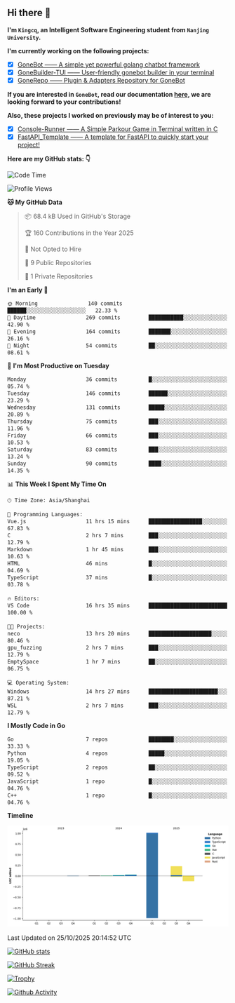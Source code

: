 ## Hi there 👋

**I'm `Kingcq`, an Intelligent Software Engineering student from `Nanjing University`.**

**I'm currently working on the following projects:**

- [x] [GoneBot —— A simple yet powerful golang chatbot framework](https://github.com/gonebot-dev/gonebot)
- [x] [GoneBuilder-TUI —— User-friendly gonebot builder in your terminal](https://github.com/gonebot-dev/gonebuilder-tui)
- [x] [GoneRepo —— Plugin & Adapters Repository for GoneBot](https://github.com/gonebot-dev/gonerepo)

**If you are interested in `GoneBot`, read our documentation [here](https://gonebot-dev.github.io/), we are looking forward to your contributions!**

**Also, these projects I worked on previously may be of interest to you:**

- [x] [Console-Runner —— A Simple Parkour Game in Terminal written in C](https://github.com/Kingcxp/Console-Runners)
- [x] [FastAPI_Template —— A template for FastAPI to quickly start your project!](https://github.com/Kingcxp/FastAPI_Template)

**Here are my GitHub stats: 👇**
<!--START_SECTION:waka-->
![Code Time](http://img.shields.io/badge/Code%20Time-1%2C972%20hrs%208%20mins-blue)

![Profile Views](http://img.shields.io/badge/Profile%20Views-0-blue)

**🐱 My GitHub Data** 

> 📦 68.4 kB Used in GitHub's Storage 
 > 
> 🏆 160 Contributions in the Year 2025
 > 
> 🚫 Not Opted to Hire
 > 
> 📜 9 Public Repositories 
 > 
> 🔑 1 Private Repositories 
 > 
**I'm an Early 🐤** 

```text
🌞 Morning                140 commits         ██████░░░░░░░░░░░░░░░░░░░   22.33 % 
🌆 Daytime                269 commits         ███████████░░░░░░░░░░░░░░   42.90 % 
🌃 Evening                164 commits         ███████░░░░░░░░░░░░░░░░░░   26.16 % 
🌙 Night                  54 commits          ██░░░░░░░░░░░░░░░░░░░░░░░   08.61 % 
```
📅 **I'm Most Productive on Tuesday** 

```text
Monday                   36 commits          █░░░░░░░░░░░░░░░░░░░░░░░░   05.74 % 
Tuesday                  146 commits         ██████░░░░░░░░░░░░░░░░░░░   23.29 % 
Wednesday                131 commits         █████░░░░░░░░░░░░░░░░░░░░   20.89 % 
Thursday                 75 commits          ███░░░░░░░░░░░░░░░░░░░░░░   11.96 % 
Friday                   66 commits          ███░░░░░░░░░░░░░░░░░░░░░░   10.53 % 
Saturday                 83 commits          ███░░░░░░░░░░░░░░░░░░░░░░   13.24 % 
Sunday                   90 commits          ████░░░░░░░░░░░░░░░░░░░░░   14.35 % 
```


📊 **This Week I Spent My Time On** 

```text
🕑︎ Time Zone: Asia/Shanghai

💬 Programming Languages: 
Vue.js                   11 hrs 15 mins      █████████████████░░░░░░░░   67.83 % 
C                        2 hrs 7 mins        ███░░░░░░░░░░░░░░░░░░░░░░   12.79 % 
Markdown                 1 hr 45 mins        ███░░░░░░░░░░░░░░░░░░░░░░   10.63 % 
HTML                     46 mins             █░░░░░░░░░░░░░░░░░░░░░░░░   04.69 % 
TypeScript               37 mins             █░░░░░░░░░░░░░░░░░░░░░░░░   03.78 % 

🔥 Editors: 
VS Code                  16 hrs 35 mins      █████████████████████████   100.00 % 

🐱‍💻 Projects: 
neco                     13 hrs 20 mins      ████████████████████░░░░░   80.46 % 
gpu_fuzzing              2 hrs 7 mins        ███░░░░░░░░░░░░░░░░░░░░░░   12.79 % 
EmptySpace               1 hr 7 mins         ██░░░░░░░░░░░░░░░░░░░░░░░   06.75 % 

💻 Operating System: 
Windows                  14 hrs 27 mins      ██████████████████████░░░   87.21 % 
WSL                      2 hrs 7 mins        ███░░░░░░░░░░░░░░░░░░░░░░   12.79 % 
```

**I Mostly Code in Go** 

```text
Go                       7 repos             ████████░░░░░░░░░░░░░░░░░   33.33 % 
Python                   4 repos             █████░░░░░░░░░░░░░░░░░░░░   19.05 % 
TypeScript               2 repos             ██░░░░░░░░░░░░░░░░░░░░░░░   09.52 % 
JavaScript               1 repo              █░░░░░░░░░░░░░░░░░░░░░░░░   04.76 % 
C++                      1 repo              █░░░░░░░░░░░░░░░░░░░░░░░░   04.76 % 
```



**Timeline**

![Lines of Code chart](https://raw.githubusercontent.com/Kingcxp/Kingcxp/main/assets/bar_graph.png)


 Last Updated on 25/10/2025 20:14:52 UTC
<!--END_SECTION:waka-->

[![GitHub stats](https://github-readme-stats.vercel.app/api?username=Kingcxp&show_icons=true&count_private=true&theme=aura&hide_border=true&icon_color=FF4500&text_color=76EE00)](https://github.com/anuraghazra/github-readme-stats)    

[![GitHub Streak](https://github-readme-streak-stats.herokuapp.com/?user=Kingcxp&hide_border=true&theme=catppuccin-macchiato)](https://git.io/streak-stats)

[![Trophy](https://github-profile-trophy.vercel.app/?username=Kingcxp&theme=dracula)](https://github.com/ryo-ma/github-profile-trophy)

[![Github Activity](https://github-readme-activity-graph.vercel.app/graph?username=Kingcxp&theme=tokyo-night&hide_border=true)](https://github.com/ashutosh00710/github-readme-activity-graph)